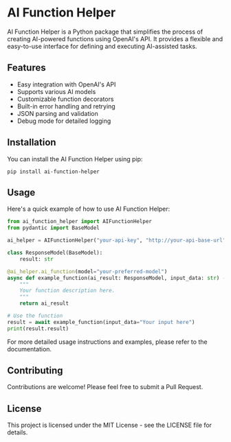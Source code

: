 # AI Function Helper

AI Function Helper is a Python package that simplifies the process of creating AI-powered functions using OpenAI's API. It provides a flexible and easy-to-use interface for defining and executing AI-assisted tasks.

## Features

- Easy integration with OpenAI's API
- Supports various AI models
- Customizable function decorators
- Built-in error handling and retrying
- JSON parsing and validation
- Debug mode for detailed logging

## Installation

You can install the AI Function Helper using pip:

```
pip install ai-function-helper
```

## Usage

Here's a quick example of how to use AI Function Helper:

```python
from ai_function_helper import AIFunctionHelper
from pydantic import BaseModel

ai_helper = AIFunctionHelper("your-api-key", "http://your-api-base-url")

class ResponseModel(BaseModel):
    result: str

@ai_helper.ai_function(model="your-preferred-model")
async def example_function(ai_result: ResponseModel, input_data: str) -> ResponseModel:
    """
    Your function description here.
    """
    return ai_result

# Use the function
result = await example_function(input_data="Your input here")
print(result.result)
```

For more detailed usage instructions and examples, please refer to the documentation.

## Contributing

Contributions are welcome! Please feel free to submit a Pull Request.

## License

This project is licensed under the MIT License - see the LICENSE file for details.